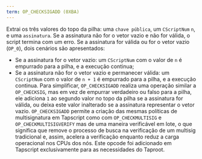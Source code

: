 ```yaml
---
term: OP_CHECKSIGADD (0XBA)
---
```


Extrai os três valores do topo da pilha: uma `chave pública`, um `CScriptNum` `n`, e uma `assinatura`. Se a assinatura não for o vetor vazio e não for válida, o script termina com um erro. Se a assinatura for válida ou for o vetor vazio (`OP_0`), dois cenários são apresentados:
* Se a assinatura for o vetor vazio: um `CScriptNum` com o valor de `n` é empurrado para a pilha, e a execução continua;
* Se a assinatura não for o vetor vazio e permanecer válida: um `CScriptNum` com o valor de `n + 1` é empurrado para a pilha, e a execução continua.
Para simplificar, `OP_CHECKSIGADD` realiza uma operação similar a `OP_CHECKSIG`, mas em vez de empurrar verdadeiro ou falso para a pilha, ele adiciona `1` ao segundo valor no topo da pilha se a assinatura for válida, ou deixa este valor inalterado se a assinatura representar o vetor vazio. `OP_CHECKSIGADD` permite a criação das mesmas políticas de multisignatura em Tapscript como com `OP_CHECKMULTISIG` e `OP_CHECKMULTISIGVERIFY` mas de uma maneira verificável em lote, o que significa que remove o processo de busca na verificação de um multisig tradicional e, assim, acelera a verificação enquanto reduz a carga operacional nos CPUs dos nós. Este opcode foi adicionado em Tapscript exclusivamente para as necessidades do Taproot.